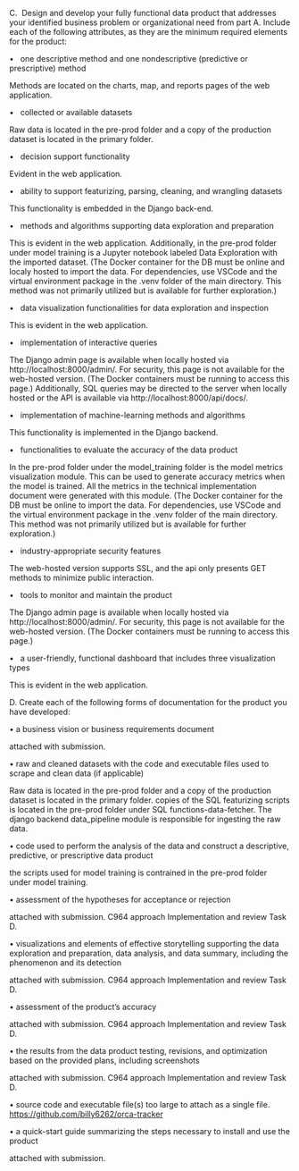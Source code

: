 C.  Design and develop your fully functional data product that addresses your identified business problem or organizational need from part A. Include each of the following attributes, as they are the minimum required elements for the product:

•   one descriptive method and one nondescriptive (predictive or prescriptive) method

Methods are located on the charts, map, and reports pages of the web application.



•   collected or available datasets

Raw data is located in the pre-prod folder and a copy of the production dataset is located in the primary folder.



•   decision support functionality

Evident in the web application.



•   ability to support featurizing, parsing, cleaning, and wrangling datasets

This functionality is embedded in the Django back-end.



•   methods and algorithms supporting data exploration and preparation

This is evident in the web application. Additionally, in the pre-prod folder under model training is a Jupyter notebook labeled Data Exploration with the imported dataset. (The Docker container for the DB must be online and localy hosted to import the data. For dependencies, use VSCode and the virtual environment package in the .venv folder of the main directory. This method was not primarily utilized but is available for further exploration.)



•   data visualization functionalities for data exploration and inspection

This is evident in the web application.



•   implementation of interactive queries

The Django admin page is available when locally hosted via http://localhost:8000/admin/. For security, this page is not available for the web-hosted version. (The Docker containers must be running to access this page.)
Additionally, SQL queries may be directed to the server when locally hosted or the API is available via http://localhost:8000/api/docs/.



•   implementation of machine-learning methods and algorithms

This functionality is implemented in the Django backend.



•   functionalities to evaluate the accuracy of the data product

In the pre-prod folder under the model_training folder is the model metrics visualization module. This can be used to generate accuracy metrics when the model is trained. All the metrics in the technical implementation document were generated with this module. (The Docker container for the DB must be online to import the data. For dependencies, use VSCode and the virtual environment package in the .venv folder of the main directory. This method was not primarily utilized but is available for further exploration.)



•   industry-appropriate security features

The web-hosted version supports SSL, and the api only presents GET methods to minimize public interaction.



•   tools to monitor and maintain the product

The Django admin page is available when locally hosted via http://localhost:8000/admin/. For security, this page is not available for the web-hosted version. (The Docker containers must be running to access this page.)



•   a user-friendly, functional dashboard that includes three visualization types

This is evident in the web application.


D.  Create each of the following forms of documentation for the product you have developed:

•   a business vision or business requirements document

attached with submission.



•   raw and cleaned datasets with the code and executable files used to scrape and clean data (if applicable)

Raw data is located in the pre-prod folder and a copy of the production dataset is located in the primary folder. copies of the SQL featurizing scripts is located in the pre-prod folder under SQL functions-data-fetcher. The django backend data_pipeline module is responsible for ingesting the raw data.



•   code used to perform the analysis of the data and construct a descriptive, predictive, or prescriptive data product

the scripts used for model training is contrained in the pre-prod folder under model training.


•   assessment of the hypotheses for acceptance or rejection

attached with submission. C964 approach Implementation and review Task D.



•   visualizations and elements of effective storytelling supporting the data exploration and preparation, data analysis, and data summary, including the phenomenon and its detection

attached with submission. C964 approach Implementation and review Task D.



•   assessment of the product’s accuracy 

attached with submission. C964 approach Implementation and review Task D.



•   the results from the data product testing, revisions, and optimization based on the provided plans, including screenshots

attached with submission. C964 approach Implementation and review Task D.



•   source code and executable file(s)
too large to attach as a single file.
https://github.com/billy6262/orca-tracker



•   a quick-start guide summarizing the steps necessary to install and use the product

attached with submission.